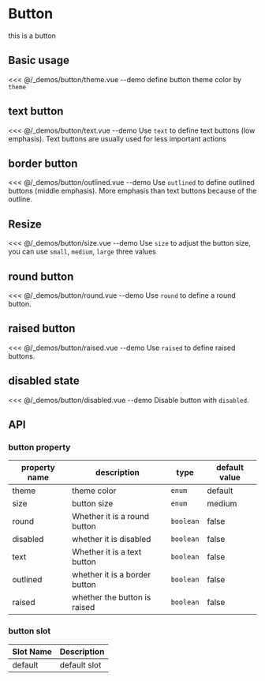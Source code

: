 # Button

this is a button

## Basic usage

<<< @/_demos/button/theme.vue
--demo define button theme color by `theme`

## text button

<<< @/_demos/button/text.vue
--demo Use `text` to define text buttons (low emphasis). Text buttons are usually used for less important actions

## border button

<<< @/_demos/button/outlined.vue
--demo Use `outlined` to define outlined buttons (middle emphasis). More emphasis than text buttons because of the outline.

## Resize
<<< @/_demos/button/size.vue
--demo Use `size` to adjust the button size, you can use `small`, `medium`, `large` three values

## round button
<<< @/_demos/button/round.vue
--demo Use `round` to define a round button.

## raised button
<<< @/_demos/button/raised.vue
--demo Use `raised` to define raised buttons.

## disabled state
<<< @/_demos/button/disabled.vue
--demo Disable button with `disabled`.

## API

### button property

property name | description | type | default value |
| ----- | ------- | --------- | ----- |
| theme | theme color | `enum` | default |
| size | button size | `enum` | medium
| round | Whether it is a round button | `boolean` | false
| disabled | whether it is disabled | `boolean` | false
| text | Whether it is a text button | `boolean` | false
| outlined | whether it is a border button | `boolean` | false
| raised | whether the button is raised | `boolean` | false

### button slot

| Slot Name | Description |
| :----- | :------- |
| default | default slot |
